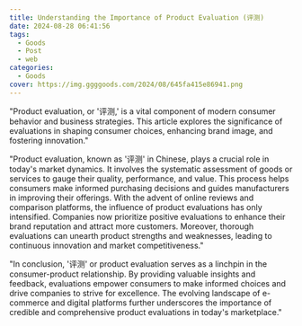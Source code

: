 ```yaml
---
title: Understanding the Importance of Product Evaluation (评测)
date: 2024-08-28 06:41:56
tags:
  - Goods
  - Post
  - web
categories:
  - Goods
cover: https://img.ggggoods.com/2024/08/645fa415e86941.png
---
```


"Product evaluation, or '评测,' is a vital component of modern consumer behavior and business strategies. This article explores the significance of evaluations in shaping consumer choices, enhancing brand image, and fostering innovation."

"Product evaluation, known as '评测' in Chinese, plays a crucial role in today's market dynamics. It involves the systematic assessment of goods or services to gauge their quality, performance, and value. This process helps consumers make informed purchasing decisions and guides manufacturers in improving their offerings. With the advent of online reviews and comparison platforms, the influence of product evaluations has only intensified. Companies now prioritize positive evaluations to enhance their brand reputation and attract more customers. Moreover, thorough evaluations can unearth product strengths and weaknesses, leading to continuous innovation and market competitiveness."

"In conclusion, '评测' or product evaluation serves as a linchpin in the consumer-product relationship. By providing valuable insights and feedback, evaluations empower consumers to make informed choices and drive companies to strive for excellence. The evolving landscape of e-commerce and digital platforms further underscores the importance of credible and comprehensive product evaluations in today's marketplace."
